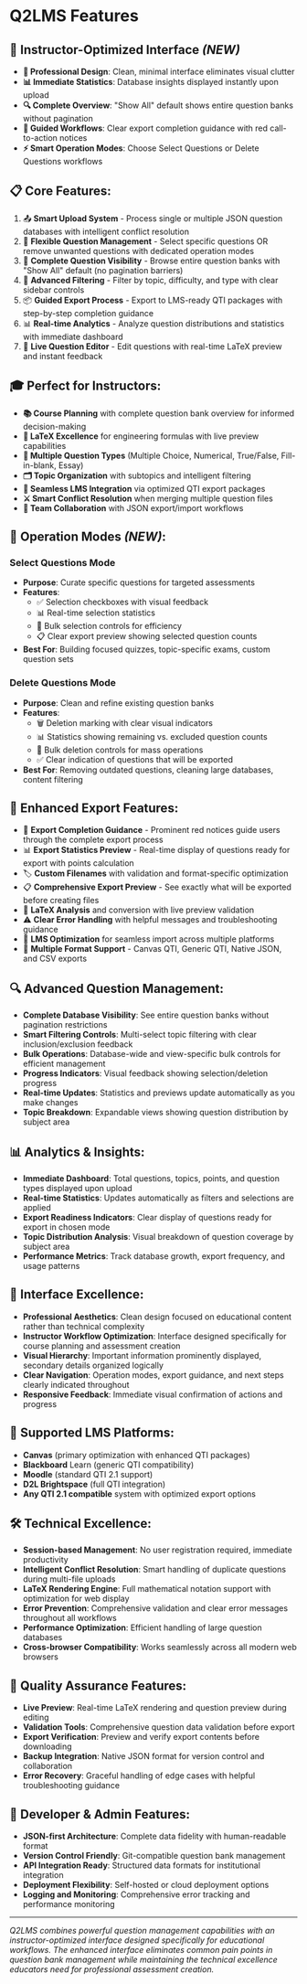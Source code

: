 # Q2LMS Features

## 🎯 **Instructor-Optimized Interface** *(NEW)*
- **🎨 Professional Design**: Clean, minimal interface eliminates visual clutter
- **📊 Immediate Statistics**: Database insights displayed instantly upon upload
- **🔍 Complete Overview**: "Show All" default shows entire question banks without pagination
- **🚀 Guided Workflows**: Clear export completion guidance with red call-to-action notices
- **⚡ Smart Operation Modes**: Choose Select Questions or Delete Questions workflows

## 📋 **Core Features**:
1. 📤 **Smart Upload System** - Process single or multiple JSON question databases with intelligent conflict resolution
2. 🎯 **Flexible Question Management** - Select specific questions OR remove unwanted questions with dedicated operation modes
3. 📝 **Complete Question Visibility** - Browse entire question banks with "Show All" default (no pagination barriers)
4. 🎯 **Advanced Filtering** - Filter by topic, difficulty, and type with clear sidebar controls
5. 📦 **Guided Export Process** - Export to LMS-ready QTI packages with step-by-step completion guidance
6. 📊 **Real-time Analytics** - Analyze question distributions and statistics with immediate dashboard
7. 🔧 **Live Question Editor** - Edit questions with real-time LaTeX preview and instant feedback

## 🎓 **Perfect for Instructors**:
- **📚 Course Planning** with complete question bank overview for informed decision-making
- **🧮 LaTeX Excellence** for engineering formulas with live preview capabilities
- **📝 Multiple Question Types** (Multiple Choice, Numerical, True/False, Fill-in-blank, Essay)
- **🗂️ Topic Organization** with subtopics and intelligent filtering
- **🔗 Seamless LMS Integration** via optimized QTI export packages
- **⚔️ Smart Conflict Resolution** when merging multiple question files
- **👥 Team Collaboration** with JSON export/import workflows

## 🎯 **Operation Modes** *(NEW)*:

### **Select Questions Mode**
- **Purpose**: Curate specific questions for targeted assessments
- **Features**:
  - ✅ Selection checkboxes with visual feedback
  - 📊 Real-time selection statistics
  - 🔧 Bulk selection controls for efficiency
  - 📋 Clear export preview showing selected question counts
- **Best For**: Building focused quizzes, topic-specific exams, custom question sets

### **Delete Questions Mode**
- **Purpose**: Clean and refine existing question banks
- **Features**:
  - 🗑️ Deletion marking with clear visual indicators
  - 📊 Statistics showing remaining vs. excluded question counts
  - 🔧 Bulk deletion controls for mass operations
  - ✅ Clear indication of questions that will be exported
- **Best For**: Removing outdated questions, cleaning large databases, content filtering

## 🚀 **Enhanced Export Features**:
- 🎯 **Export Completion Guidance** - Prominent red notices guide users through the complete export process
- 📊 **Export Statistics Preview** - Real-time display of questions ready for export with points calculation
- 🏷️ **Custom Filenames** with validation and format-specific optimization
- 📋 **Comprehensive Export Preview** - See exactly what will be exported before creating files
- 🔢 **LaTeX Analysis** and conversion with live preview validation
- ⚠️ **Clear Error Handling** with helpful messages and troubleshooting guidance
- 🎯 **LMS Optimization** for seamless import across multiple platforms
- 📁 **Multiple Format Support** - Canvas QTI, Generic QTI, Native JSON, and CSV exports

## 🔍 **Advanced Question Management**:
- **Complete Database Visibility**: See entire question banks without pagination restrictions
- **Smart Filtering Controls**: Multi-select topic filtering with clear inclusion/exclusion feedback
- **Bulk Operations**: Database-wide and view-specific bulk controls for efficient management
- **Progress Indicators**: Visual feedback showing selection/deletion progress
- **Real-time Updates**: Statistics and previews update automatically as you make changes
- **Topic Breakdown**: Expandable views showing question distribution by subject area

## 📊 **Analytics & Insights**:
- **Immediate Dashboard**: Total questions, topics, points, and question types displayed upon upload
- **Real-time Statistics**: Updates automatically as filters and selections are applied
- **Export Readiness Indicators**: Clear display of questions ready for export in chosen mode
- **Topic Distribution Analysis**: Visual breakdown of question coverage by subject area
- **Performance Metrics**: Track database growth, export frequency, and usage patterns

## 🎨 **Interface Excellence**:
- **Professional Aesthetics**: Clean design focused on educational content rather than technical complexity
- **Instructor Workflow Optimization**: Interface designed specifically for course planning and assessment creation
- **Visual Hierarchy**: Important information prominently displayed, secondary details organized logically
- **Clear Navigation**: Operation modes, export guidance, and next steps clearly indicated throughout
- **Responsive Feedback**: Immediate visual confirmation of actions and progress

## 🔄 **Supported LMS Platforms**:
- **Canvas** (primary optimization with enhanced QTI packages)
- **Blackboard** Learn (generic QTI compatibility)
- **Moodle** (standard QTI 2.1 support)
- **D2L Brightspace** (full QTI integration)
- **Any QTI 2.1 compatible** system with optimized export options

## 🛠️ **Technical Excellence**:
- **Session-based Management**: No user registration required, immediate productivity
- **Intelligent Conflict Resolution**: Smart handling of duplicate questions during multi-file uploads
- **LaTeX Rendering Engine**: Full mathematical notation support with optimization for web display
- **Error Prevention**: Comprehensive validation and clear error messages throughout all workflows
- **Performance Optimization**: Efficient handling of large question databases
- **Cross-browser Compatibility**: Works seamlessly across all modern web browsers

## 🎯 **Quality Assurance Features**:
- **Live Preview**: Real-time LaTeX rendering and question preview during editing
- **Validation Tools**: Comprehensive question data validation before export
- **Export Verification**: Preview and verify export contents before downloading
- **Backup Integration**: Native JSON format for version control and collaboration
- **Error Recovery**: Graceful handling of edge cases with helpful troubleshooting guidance

## 🔧 **Developer & Admin Features**:
- **JSON-first Architecture**: Complete data fidelity with human-readable format
- **Version Control Friendly**: Git-compatible question bank management
- **API Integration Ready**: Structured data formats for institutional integration
- **Deployment Flexibility**: Self-hosted or cloud deployment options
- **Logging and Monitoring**: Comprehensive error tracking and performance monitoring

---

*Q2LMS combines powerful question management capabilities with an instructor-optimized interface designed specifically for educational workflows. The enhanced interface eliminates common pain points in question bank management while maintaining the technical excellence educators need for professional assessment creation.*